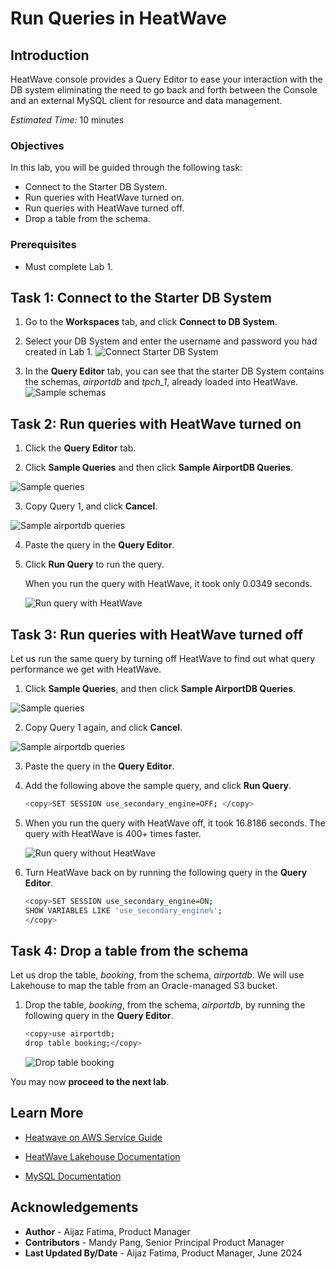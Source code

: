 # Run Queries in HeatWave

## Introduction

HeatWave console provides a Query Editor to ease your interaction with the DB system eliminating the need to go back and forth between the Console and an external MySQL client for resource and data management.

_Estimated Time:_ 10 minutes

### Objectives

In this lab, you will be guided through the following task:

- Connect to the Starter DB System.
- Run queries with  HeatWave turned on.
- Run queries with  HeatWave turned off.
- Drop a table from the schema.

### Prerequisites

- Must complete Lab 1.


## Task 1:  Connect to the Starter DB System

1. Go to the **Workspaces** tab, and click **Connect to DB System**.
   
2. Select your DB System and enter the username and password you had created in Lab 1.
    ![Connect Starter DB System](./images/1-connect-starter-db-system.png "Connect Starter DB System")

3. In the **Query Editor** tab, you can see that the starter DB System contains the schemas, <i>airportdb</i> and <i>tpch_1</i>, already loaded into HeatWave.
    ![Sample schemas](./images/2-sample-schemas.png "Sample schemas")

## Task 2: Run queries with HeatWave turned on

1. Click the **Query Editor** tab.

2. Click **Sample Queries** and then click **Sample AirportDB Queries**.

 ![Sample queries](./images/3-sample-queries.png "Sample queries")

3. Copy Query 1, and click **Cancel**. 

 ![Sample airportdb queries](./images/4-copy-sample-airportdb-queries.png "Sample airportdb queries")

4. Paste the query in the **Query Editor**.

5. Click **Run Query** to run the query.

    When you run the query with HeatWave, it took only 0.0349 seconds.

    ![Run query with HeatWave](./images/5-run-query-heatwave-on.png "Run query with HeatWave")

## Task 3: Run queries with HeatWave turned off

Let us run the same query by turning off HeatWave to find out what query performance we get with HeatWave.

1. Click **Sample Queries**, and then click **Sample AirportDB Queries**.

 ![Sample queries](./images/3-sample-queries.png "Sample queries")

2. Copy Query 1 again, and click **Cancel**. 

 ![Sample airportdb queries](./images/4-copy-sample-airportdb-queries.png "Sample airportdb queries")

3. Paste the query in the **Query Editor**.

4. Add the following above the sample query, and click **Run Query**.

     ```bash
    <copy>SET SESSION use_secondary_engine=OFF; </copy>
    ```
5. When you run the query with HeatWave off, it took 16.8186 seconds. The query with HeatWave is 400+ times faster.

    ![Run query without HeatWave](./images/7-run-query-heatwave-off.png "Run query without HeatWave")

6. Turn HeatWave back on by running the following query in the **Query Editor**.

    ```bash
    <copy>SET SESSION use_secondary_engine=ON;
    SHOW VARIABLES LIKE 'use_secondary_engine%';
    </copy>
    ```

## Task 4: Drop a table from the schema

Let us drop the table, <i>booking</i>, from the schema, <i>airportdb</i>. We will use Lakehouse to map the table from an Oracle-managed S3 bucket.

 1. Drop the table, <i>booking</i>, from the schema, <i>airportdb</i>, by running the following query in the **Query Editor**. 

    ```bash
    <copy>use airportdb;
    drop table booking;</copy> 
    ``` 
    ![Drop table booking](./images/8-drop-table-booking.png "Drop table booking")

You may now **proceed to the next lab**.

## Learn More

- [Heatwave on AWS Service Guide](https://dev.mysql.com/doc/heatwave-aws/en/)

- [HeatWave Lakehouse Documentation](https://dev.mysql.com/doc/heatwave/en/mys-hw-lakehouse.html)

- [MySQL Documentation](https://dev.mysql.com/)

## Acknowledgements

- **Author** - Aijaz Fatima, Product Manager
- **Contributors** - Mandy Pang, Senior Principal Product Manager
- **Last Updated By/Date** - Aijaz Fatima, Product Manager, June 2024

